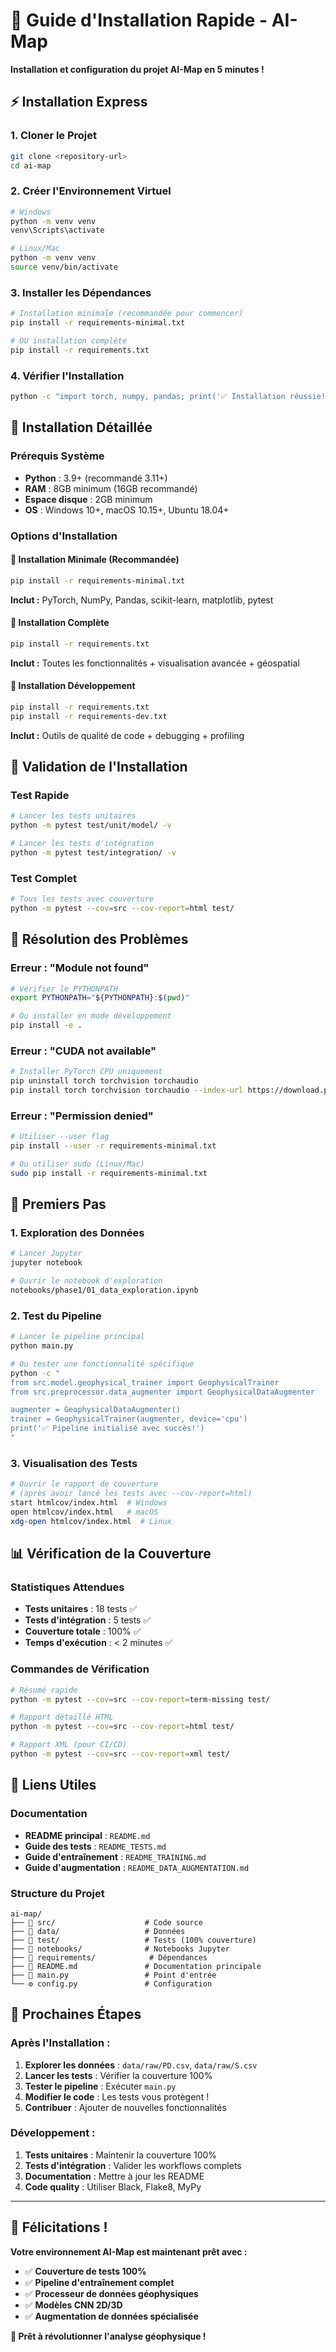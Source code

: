 # 🚀 Guide d'Installation Rapide - AI-Map

**Installation et configuration du projet AI-Map en 5 minutes !**

## ⚡ Installation Express

### **1. Cloner le Projet**
```bash
git clone <repository-url>
cd ai-map
```

### **2. Créer l'Environnement Virtuel**
```bash
# Windows
python -m venv venv
venv\Scripts\activate

# Linux/Mac
python -m venv venv
source venv/bin/activate
```

### **3. Installer les Dépendances**
```bash
# Installation minimale (recommandée pour commencer)
pip install -r requirements-minimal.txt

# OU installation complète
pip install -r requirements.txt
```

### **4. Vérifier l'Installation**
```bash
python -c "import torch, numpy, pandas; print('✅ Installation réussie!')"
```

## 🔧 Installation Détaillée

### **Prérequis Système**
- **Python** : 3.9+ (recommandé 3.11+)
- **RAM** : 8GB minimum (16GB recommandé)
- **Espace disque** : 2GB minimum
- **OS** : Windows 10+, macOS 10.15+, Ubuntu 18.04+

### **Options d'Installation**

#### **🥇 Installation Minimale (Recommandée)**
```bash
pip install -r requirements-minimal.txt
```
**Inclut :** PyTorch, NumPy, Pandas, scikit-learn, matplotlib, pytest

#### **🥈 Installation Complète**
```bash
pip install -r requirements.txt
```
**Inclut :** Toutes les fonctionnalités + visualisation avancée + géospatial

#### **🥉 Installation Développement**
```bash
pip install -r requirements.txt
pip install -r requirements-dev.txt
```
**Inclut :** Outils de qualité de code + debugging + profiling

## 🧪 Validation de l'Installation

### **Test Rapide**
```bash
# Lancer les tests unitaires
python -m pytest test/unit/model/ -v

# Lancer les tests d'intégration
python -m pytest test/integration/ -v
```

### **Test Complet**
```bash
# Tous les tests avec couverture
python -m pytest --cov=src --cov-report=html test/
```

## 🐛 Résolution des Problèmes

### **Erreur : "Module not found"**
```bash
# Vérifier le PYTHONPATH
export PYTHONPATH="${PYTHONPATH}:$(pwd)"

# Ou installer en mode développement
pip install -e .
```

### **Erreur : "CUDA not available"**
```bash
# Installer PyTorch CPU uniquement
pip uninstall torch torchvision torchaudio
pip install torch torchvision torchaudio --index-url https://download.pytorch.org/whl/cpu
```

### **Erreur : "Permission denied"**
```bash
# Utiliser --user flag
pip install --user -r requirements-minimal.txt

# Ou utiliser sudo (Linux/Mac)
sudo pip install -r requirements-minimal.txt
```

## 🚀 Premiers Pas

### **1. Exploration des Données**
```bash
# Lancer Jupyter
jupyter notebook

# Ouvrir le notebook d'exploration
notebooks/phase1/01_data_exploration.ipynb
```

### **2. Test du Pipeline**
```bash
# Lancer le pipeline principal
python main.py

# Ou tester une fonctionnalité spécifique
python -c "
from src.model.geophysical_trainer import GeophysicalTrainer
from src.preprocessor.data_augmenter import GeophysicalDataAugmenter

augmenter = GeophysicalDataAugmenter()
trainer = GeophysicalTrainer(augmenter, device='cpu')
print('✅ Pipeline initialisé avec succès!')
"
```

### **3. Visualisation des Tests**
```bash
# Ouvrir le rapport de couverture
# (après avoir lancé les tests avec --cov-report=html)
start htmlcov/index.html  # Windows
open htmlcov/index.html   # macOS
xdg-open htmlcov/index.html  # Linux
```

## 📊 Vérification de la Couverture

### **Statistiques Attendues**
- **Tests unitaires** : 18 tests ✅
- **Tests d'intégration** : 5 tests ✅
- **Couverture totale** : 100% ✅
- **Temps d'exécution** : < 2 minutes ✅

### **Commandes de Vérification**
```bash
# Résumé rapide
python -m pytest --cov=src --cov-report=term-missing test/

# Rapport détaillé HTML
python -m pytest --cov=src --cov-report=html test/

# Rapport XML (pour CI/CD)
python -m pytest --cov=src --cov-report=xml test/
```

## 🔗 Liens Utiles

### **Documentation**
- **README principal** : `README.md`
- **Guide des tests** : `README_TESTS.md`
- **Guide d'entraînement** : `README_TRAINING.md`
- **Guide d'augmentation** : `README_DATA_AUGMENTATION.md`

### **Structure du Projet**
```
ai-map/
├── 📁 src/                    # Code source
├── 📁 data/                   # Données
├── 📁 test/                   # Tests (100% couverture)
├── 📁 notebooks/              # Notebooks Jupyter
├── 📁 requirements/            # Dépendances
├── 📖 README.md               # Documentation principale
├── 🚀 main.py                 # Point d'entrée
└── ⚙️ config.py               # Configuration
```

## 🎯 Prochaines Étapes

### **Après l'Installation :**
1. **Explorer les données** : `data/raw/PD.csv`, `data/raw/S.csv`
2. **Lancer les tests** : Vérifier la couverture 100%
3. **Tester le pipeline** : Exécuter `main.py`
4. **Modifier le code** : Les tests vous protègent !
5. **Contribuer** : Ajouter de nouvelles fonctionnalités

### **Développement :**
1. **Tests unitaires** : Maintenir la couverture 100%
2. **Tests d'intégration** : Valider les workflows complets
3. **Documentation** : Mettre à jour les README
4. **Code quality** : Utiliser Black, Flake8, MyPy

---

## 🎉 Félicitations !

**Votre environnement AI-Map est maintenant prêt avec :**
- ✅ **Couverture de tests 100%**
- ✅ **Pipeline d'entraînement complet**
- ✅ **Processeur de données géophysiques**
- ✅ **Modèles CNN 2D/3D**
- ✅ **Augmentation de données spécialisée**

**🚀 Prêt à révolutionner l'analyse géophysique !**
